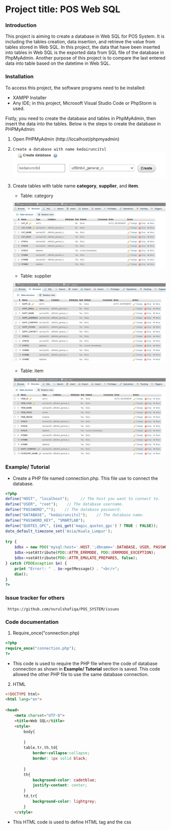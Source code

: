 # Project title: POS Web SQL


### Introduction

This project is aiming to create a database in Web SQL for POS System. It is including the tables creation, data insertion, and retrieve the value from tables stored in Web SQL. In this project, the data that have been inserted into tables in Web SQL is the exported data from SQL file of the database in PhpMyAdmin. Another purpose of this project is to compare the last entered data into table based on the datetime in Web SQL. 

### Installation
To access this project, the software programs need to be installed:
* XAMPP Installer
* Any IDE; in this project, Microsoft Visual Studio Code or PhpStorm is used.

Fistly, you need to create the database and tables in PhpMyAdmin, then insert the data into the tables. Below is the steps to create the database in PHPMyAdmin:

1. Open PHPMyAdmin (http://localhost/phpmyadmin)
2. ```Create a database with name kedairuncitsl```
     ![](gitImg/createDB.png)
     
3. Create tables with table name **category**, **supplier**, and **item**.
     * Table: category
     
     ![](gitImg/2022-04-27%20(7).png)
     
     * Table: supplier
     
     ![](gitImg/2022-04-27%20(8).png)
     
     * Table: item
     
     ![](gitImg/2022-04-27%20(4).png)
     

### Example/ Tutorial
* Create a PHP file named connection.php. This file use to connect the database.

```php
<?php
define("HOST", "localhost");     // The host you want to connect to.
define("USER", "root");    // The database username.
define("PASSWORD","");    // The database password.
define("DATABASE", "kedairuncitsl");    // The database name.
define("PASSWORD_KEY", "SMARTLAB");
define("QUOTES_GPC", (ini_get('magic_quotes_gpc') ? TRUE : FALSE));
date_default_timezone_set('Asia/Kuala_Lumpur');

try {
    $dbx = new PDO('mysql:host='.HOST.';dbname='.DATABASE, USER, PASSWORD);
    $dbx->setAttribute(PDO::ATTR_ERRMODE, PDO::ERRMODE_EXCEPTION);
    $dbx->setAttribute(PDO::ATTR_EMULATE_PREPARES, false);
} catch (PDOException $e) {
    print "Error!: " . $e->getMessage() . "<br/>";
    die();
}
?>
```

### Issue tracker for others
     https://github.com/nurulshafiqa/POS_SYSTEM/issues
     
### Code documentation
1) Require_once("connection.php)
```php
<?php
require_once("connection.php");
?>
```
* This code is used to require the PHP file where the code of database connection as shown in **Example/ Tutorial** section is saved. This code allowed the other PHP file to use the same database connection.

2) HTML
```html
<!DOCTYPE html>
<html lang="en">

<head>
    <meta charset="UTF-8">
    <title>Web SQL</title>
    <style>
        body{

        }
        table,tr,th,td{
            border-collapse:collapse;
            border: 1px solid black;

        }
        th{
            background-color: cadetblue;
            justify-content: center;
        }
        td,tr{
            background-color: lightgrey;
        }
    </style>

```
* This HTML code is used to define HTML tag and the css <style> tag is used to design the the HTML table.

     
3) Fetch data from database in PHPMyAdmin
     
```php
     <?php
        //fetch category
        $query = "SELECT * FROM category";
        $rs=$dbx->query($query);
        $category[] = "";
        while($dt=$rs->fetch()){
            $category[] = $dt;
        }
        //fetch item
        $query = "SELECT * FROM item";
        $rs=$dbx->query($query);
        $item[] = "";
        while($dt=$rs->fetch()){
            $item[] = $dt;
        }
      
        //fetch supplier
        $query = "SELECT * FROM supplier";
        $rs=$dbx->query($query);
        $supplier[] = "";
        while($dt=$rs->fetch()){
            $supplier[] = $dt;
        }
        ?>
```
* This php codes is used to fetch all the data from database in PHPMyAdmin and store the data in arrays.

4) Variables declarations
 ```javascript
 <script>
        var catDate="";
        var itemDate="";
        var supplierDate="";
```
* This code is used to declare the variables. In this case all variables above are declared as an empty string.
      
5) Function errorHandler
  ```javascript
  function errorHandler(transaction, error) {
            console.log('Oops. Error was '+error.message+' (Code '+error.code+')');
            return true;
        }
  ```
  
* What a function do
     - This function is used to write out any errors and it will console the error message.
     
* What the function's parameters or arguments are
     - **transaction** and **error** are the parameters for this function.
     
* What a function returns
     - This function will return boolean true if there's an error.

6) Fetch data from columns in table from PHPMyAdmin and into arrays
```php
      //fetch from column in table category and put as array
      var category = [
            <?php
            $i=0;
            foreach($category as $cat){
                if(!empty($cat)) {
                    echo($i > 0 ? "," : "");
                    echo "{
                                'code':'" . $cat['CAT_CODE'] . "',
                                'name':'" . $cat['CAT_NAME'] . "',
                                'desc' :'" . $cat['CAT_DESC'] . "',
                                'syncd' :'" . $cat['SYNCD'] . "'
                                }";
                    $i++;
                }
            }
            ?>
        ];

        //fetch from column in table item and put as array
        var item = [
            <?php
            $i=0;
            foreach($item as $itm){
                if(!empty($itm)) {
                    echo($i > 0 ? "," : "");
                    echo "{
                                'itemcode':'" . $itm['ITEM_CODE'] . "',
                                'itemname':'" . $itm['ITEM_NAME'] . "',
                                'itemprice' :'" . $itm['ITEM_PRICE'] . "',
                                'itemimage' :'" . $itm['ITEM_IMAGE'] . "',
                                'supplierComp' :'" . $itm['SUPP_COMPANY'] . "',
                                'cateName' :'" . $itm['CATEGORY_NAME'] . "',
                                'syncd' :'" . $itm['SYNCD'] . "'
                                }";
                    $i++;
                }
            }
            ?>
        ];
        //fetch from column in table supplier and put as array
        var supplier = [
            <?php
            $i=0;
            foreach($supplier as $supp){
                if(!empty($supp)) {
                    echo($i > 0 ? "," : "");
                    echo "{
                                'semail':'" . $supp['SUPP_EMAIL'] . "',
                                'sname':'" . $supp['SUPP_NAME'] . "',
                                'saddress' :'" . $supp['SUPP_ADDRESS'] . "',
                                'scompany' :'" . $supp['SUPP_COMPANY'] . "',
                                'sphone' :'" . $supp['SUPP_PHONE'] . "',
                                'scontact' :'" . $supp['SUPP_CONTACT'] . "',
                                 'syncd' :'" . $supp['SYNCD'] . "'
                                }";
                    $i++;
                }
            }
            ?>
        ];
 ```
 * This code is used to get all data stored in columns of the tables from PHPMyAdmin database and make it as arrays.     

7) Create Web SQL database      
      
```javascript
     var db;
        var latest;
        var shortName='POSMart';
        var version='0.1';
        var displayName='POSMart';
        var maxSize = 65536;
        db = openDatabase(shortName,version,displayName,maxSize);
```
* This code is used to create a Web SQL database      
      
      
8) Function runFunction()

```javascript
function runFunction() {
    createTablesAndInsert();
            getAllTables(getResult);
            getAllTablesFromDB(getResultSetFromTable);
     }
```
* What a function do
     - This function is used to call another functions
     
* What the function's parameters or arguments are
     - This function has no parameter
     
* What a function returns
     - This function has no return value.
 
 
9) Function createTablesAndInsert(callback)

```javascript
function createTablesAndInsert(callback) {
            db.transaction(function(transaction) {
                transaction.executeSql('DROP TABLE category',null,function(){console.log('Drop Succeeded');},function(){console.log('Drop Failed');});
                transaction.executeSql(
                    'CREATE TABLE IF NOT EXISTS category ' +
                    ' (CAT_CODE VARCHAR(20) NOT NULL PRIMARY KEY, ' +
                    ' CAT_NAME VARCHAR(30) DEFAULT NULL, CAT_DESC VARCHAR(256) DEFAULT NULL,'+
                    ' SYNCA varchar(50) DEFAULT NULL, SYNCB varchar(50) DEFAULT NULL, SYNCD datetime DEFAULT CURRENT_TIMESTAMP,' +
                    ' SYNMA varchar(50) DEFAULT NULL, SYNMB varchar(50) DEFAULT NULL, SYNMD datetime DEFAULT NULL);'
                );

                transaction.executeSql('DROP TABLE supplier',null,function(){console.log('Drop Succeeded');},function(){console.log('Drop Failed');});

                transaction.executeSql(
                    'CREATE TABLE IF NOT EXISTS supplier ' +
                    ' (SUPP_EMAIL VARCHAR(30) NOT NULL PRIMARY KEY, ' +
                    ' SUPP_NAME VARCHAR(30) DEFAULT NULL, SUPP_ADDRESS VARCHAR(100) DEFAULT NULL,' +
                    ' SUPP_COMPANY VARCHAR(30) DEFAULT NULL, SUPP_PHONE VARCHAR(15) DEFAULT NULL,' +
                    ' SUPP_CONTACT VARCHAR(15) DEFAULT NULL,' +
                    ' SYNCA varchar(50) DEFAULT NULL, SYNCB varchar(50) DEFAULT NULL, SYNCD datetime DEFAULT CURRENT_TIMESTAMP,' +
                    ' SYNMA varchar(50) DEFAULT NULL, SYNMB varchar(50) DEFAULT NULL, SYNMD datetime DEFAULT NULL);'
                );

                transaction.executeSql('DROP TABLE item',null,function(){console.log('Drop Succeeded');},function(){console.log('Drop Failed');});

                transaction.executeSql(
                    'CREATE TABLE IF NOT EXISTS item ' +
                    ' (ITEM_CODE VARCHAR(20) NOT NULL PRIMARY KEY, ' +
                    ' ITEM_NAME VARCHAR(20) DEFAULT NULL, ITEM_IMAGE LONGBLOB DEFAULT NULL,' +
                    ' ITEM_PRICE DOUBLE DEFAULT NULL, SUPP_COMPANY VARCHAR(30) DEFAULT NULL,' +
                    ' CATEGORY_NAME VARCHAR(20) DEFAULT NULL,' +
                    ' SYNCA varchar(50) DEFAULT NULL, SYNCB varchar(50) DEFAULT NULL, SYNCD datetime DEFAULT CURRENT_TIMESTAMP,' +
                    ' SYNMA varchar(50) DEFAULT NULL, SYNMB varchar(50) DEFAULT NULL, SYNMD datetime DEFAULT NULL);'
                );

                db.transaction(
                    function(transaction) {
                        for (var i = 0; i < category.length; i++) {
                            console.log('Attempting to insert ' + category[i]["code"] + category[i]["name"] + 'and' +  category[i]["name"]);
                            transaction.executeSql(
                                'INSERT INTO category (CAT_CODE, CAT_NAME, CAT_DESC, SYNCD) VALUES (?,?,?,?);',
                                [category[i]["code"], category[i]["name"], category[i]["desc"],category[i]["syncd"]],
                                null,
                                errorHandler

                            );

                        }

                        for (var i = 0; i < supplier.length; i++) {
                            console.log('Attempting to insert ' + supplier[i]["semail"] + ',' + supplier[i]["sname"] + ',' + supplier[i]["saddress"] + ',' + supplier[i]["scompany"] + ',' + supplier[i]["sphone"] + ' and ' + supplier[i]["scontact"]);
                            transaction.executeSql(
                                'INSERT INTO supplier (SUPP_EMAIL, SUPP_NAME, SUPP_ADDRESS, SUPP_COMPANY,SUPP_PHONE, SUPP_CONTACT, SYNCD) VALUES (?,?,?,?,?,?,?);',
                                [supplier[i]["semail"], supplier[i]["sname"],supplier[i]["saddress"],supplier[i]["scompany"],supplier[i]["sphone"],supplier[i]["scontact"],supplier[i]["syncd"]],
                                null,
                                errorHandler
                            );
                        }

                        for (var i = 0; i < item.length; i++) {
                            console.log('Attempting to insert ' + item[i]["itemcode"] + ',' + item[i]["itemname"] + ',' + item[i]["itemprice"] + ',' + item[i]["itemimage"] +   ',' + item[i]["supplierComp"] + ' and ' + item[i]["cateName"]);
                            transaction.executeSql(
                                'INSERT INTO item (ITEM_CODE, ITEM_NAME, ITEM_PRICE,ITEM_IMAGE, SUPP_COMPANY,CATEGORY_NAME,SYNCD) VALUES (?,?,?,?,?,?,?);',
                                [item[i]["itemcode"], item[i]["itemname"], item[i]["itemprice"], item[i]["itemimage"], item[i]["supplierComp"],item[i]["cateName"],item[i]["syncd"]],
                                null,
                                errorHandler
                            );
                        }
                    });
            });


        }// end createDB fx

```
* What a function do
     - This function is used to create tables which is table category, supplier, and item in Web SQL. It is also used to insert data into those tables.
     
* What the function's parameters or arguments are
     - This function has callback as the parameter (function that is passed as an argument to another function, to be “called back” at a later time.)
     
* What a function returns
     - This function has no return value.
 
10) Function getAllTablesFromDB()
 ```javascript
   function getAllTablesFromDB(callback) {
            db.transaction(function(tx) {
                tx.executeSql('SELECT tbl_name from sqlite_master WHERE type = "table"', [], function(tx, results) {
                    callback(results, processResultSet);
                });
            });
        }
 ```
* What a function do
     - This function is used to select tables name from built-in Web SQL table which is **sqlite_master** table and call another function to display all data inserted into the table in HTML table
     
* What the function's parameters or arguments are
     - This function has callback as the parameter (function that is passed as an argument to another function, to be “called back” at a later time.)
     
* What a function returns
     - This function has no return value.
